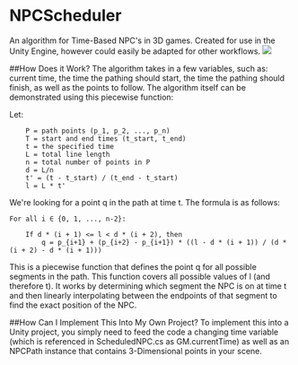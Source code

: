 # NPCScheduler
An algorithm for Time-Based NPC's in 3D games. Created for use in the Unity Engine, however could easily be adapted for other workflows.
![](https://media1.giphy.com/media/v1.Y2lkPTc5MGI3NjExMXQwcWJ1bXoydmh4bGh0M2dpdHlpcXBmbzl0ZDF0dG1icDdxZDh0YSZlcD12MV9pbnRlcm5hbF9naWZfYnlfaWQmY3Q9Zw/DaqVg3JfzvwQXxDc2t/giphy.gif)

##How Does it Work?
The algorithm takes in a few variables, such as: current time, the time the pathing should start, the time the pathing should finish, as well as the points to follow.
The algorithm itself can be demonstrated using this piecewise function:

Let:
```
    P = path points (p_1, p_2, ..., p_n)
    T = start and end times (t_start, t_end)
    t = the specified time
    L = total line length
    n = total number of points in P
    d = L/n
    t' = (t - t_start) / (t_end - t_start)
    l = L * t'
```
We're looking for a point q in the path at time t. The formula is as follows:
```
For all i ∈ {0, 1, ..., n-2}:

    If d * (i + 1) <= l < d * (i + 2), then
        q = p_{i+1} + (p_{i+2} - p_{i+1}) * ((l - d * (i + 1)) / (d * (i + 2) - d * (i + 1)))
```
This is a piecewise function that defines the point q for all possible segments in the path. This function covers all possible values of l (and therefore t). It works by determining which segment the NPC is on at time t and then linearly interpolating between the endpoints of that segment to find the exact position of the NPC.

##How Can I Implement This Into My Own Project?
To implement this into a Unity project, you simply need to feed the code a changing time variable (which is referenced in ScheduledNPC.cs as GM.currentTime) as well as an NPCPath instance that contains 3-Dimensional points in your scene.

